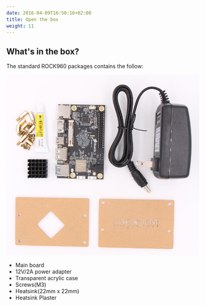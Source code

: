 ```yaml
---
date: 2016-04-09T16:50:16+02:00
title: Open the box
weight: 11
---
```


## What's in the box?

The standard ROCK960 packages contains the follow:

![Package List](/start/openthebox/images/package_list.jpg)

* Main board
* 12V/2A power adapter
* Transparent acrylic case
* Screws(M3)
* Heatsink(22mm x 22mm)
* Heatsink Plaster 

